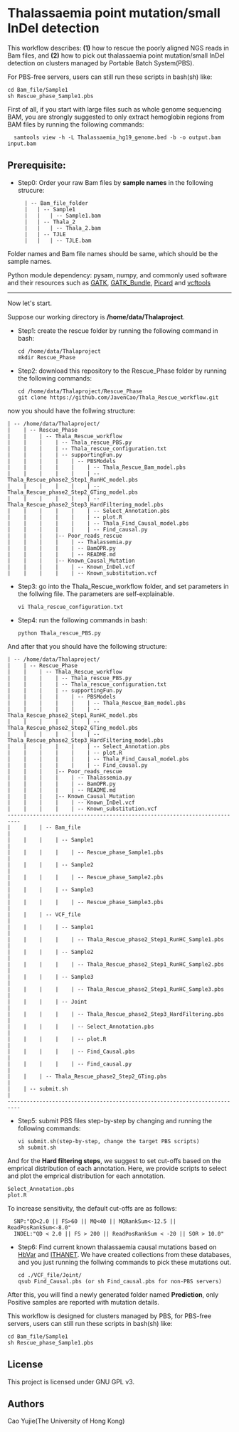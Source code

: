 # Thalassaemia point mutation/small InDel detection

This workflow describes: **(1)** how to rescue the poorly aligned NGS reads in Bam files, and **(2)** how to pick out thalassaemia point mutation/small InDel detection on clusters managed by Portable Batch System(PBS).

For PBS-free servers, users can still run these scripts in bash(sh) like:

    cd Bam_file/Sample1
    sh Rescue_phase_Sample1.pbs


First of all, if you start with large files such as whole genome sequencing BAM, you are strongly suggested to only extract hemoglobin regions from BAM files by running the following commands:

      samtools view -h -L Thalassaemia_hg19_genome.bed -b -o output.bam input.bam

## Prerequisite:

* Step0: Order your raw Bam files by **sample names** in the following strucure:

        | -- Bam_file_folder
        |   | -- Sample1
        |   |   | -- Sample1.bam
        |   | -- Thala_2
        |   |   | -- Thala_2.bam
        |   | -- TJLE
        |   |   | -- TJLE.bam

Folder names and Bam file names should be same, which should be the sample names.

Python module dependency: pysam, numpy, and commonly used software and their resources such as [GATK](https://software.broadinstitute.org/gatk/), [GATK_Bundle](https://software.broadinstitute.org/gatk/download/bundle), [Picard](https://broadinstitute.github.io/picard/) and [vcftools](https://vcftools.github.io/examples.html)
____________________________________________________________________________________________________________

Now let's start.

Suppose our working directory is **/home/data/Thalaproject**.

* Step1: create the rescue folder by running the following command in bash:

      cd /home/data/Thalaproject
      mkdir Rescue_Phase

* Step2: download this repository to the Rescue_Phase folder by running the following commands:

      cd /home/data/Thalaproject/Rescue_Phase
      git clone https://github.com/JavenCao/Thala_Rescue_workflow.git

now you should have the follwing structure:

    | -- /home/data/Thalaproject/
    |    | -- Rescue_Phase
    |    |    | -- Thala_Rescue_workflow
    |    |    |    | -- Thala_rescue_PBS.py
    |    |    |    | -- Thala_rescue_configuration.txt
    |    |    |    | -- supportingFun.py
    |    |    |    |    | -- PBSModels
    |    |    |    |    |    | -- Thala_Rescue_Bam_model.pbs
    |    |    |    |    |    | -- Thala_Rescue_phase2_Step1_RunHC_model.pbs
    |    |    |    |    |    | -- Thala_Rescue_phase2_Step2_GTing_model.pbs
    |    |    |    |    |    | -- Thala_Rescue_phase2_Step3_HardFiltering_model.pbs
    |    |    |    |    |    | -- Select_Annotation.pbs
    |    |    |    |    |    | -- plot.R    
    |    |    |    |    |    | -- Thala_Find_Causal_model.pbs
    |    |    |    |    |    | -- Find_causal.py
    |    |    |    |-- Poor_reads_rescue
    |    |    |    |    | -- Thalassemia.py
    |    |    |    |    | -- BamOPR.py
    |    |    |    |    | -- README.md
    |    |    |    |-- Known_Causal_Mutation
    |    |    |    |    | -- Known_InDel.vcf
    |    |    |    |    | -- Known_substitution.vcf

* Step3: go into the Thala_Rescue_workflow folder, and set parameters in the follwing file. The parameters are self-explainable.

      vi Thala_rescue_configuration.txt

* Step4: run the following commands in bash:

      python Thala_rescue_PBS.py

And after that you should have the following structure:

    | -- /home/data/Thalaproject/
    |    | -- Rescue_Phase
    |    |    | -- Thala_Rescue_workflow
    |    |    |    | -- Thala_rescue_PBS.py
    |    |    |    | -- Thala_rescue_configuration.txt
    |    |    |    | -- supportingFun.py
    |    |    |    |    | -- PBSModels
    |    |    |    |    |    | -- Thala_Rescue_Bam_model.pbs
    |    |    |    |    |    | -- Thala_Rescue_phase2_Step1_RunHC_model.pbs
    |    |    |    |    |    | -- Thala_Rescue_phase2_Step2_GTing_model.pbs
    |    |    |    |    |    | -- Thala_Rescue_phase2_Step3_HardFiltering_model.pbs
    |    |    |    |    |    | -- Select_Annotation.pbs
    |    |    |    |    |    | -- plot.R    
    |    |    |    |    |    | -- Thala_Find_Causal_model.pbs
    |    |    |    |    |    | -- Find_causal.py
    |    |    |    |-- Poor_reads_rescue
    |    |    |    |    | -- Thalassemia.py
    |    |    |    |    | -- BamOPR.py
    |    |    |    |    | -- README.md
    |    |    |    |-- Known_Causal_Mutation
    |    |    |    |    | -- Known_InDel.vcf
    |    |    |    |    | -- Known_substitution.vcf
    --------------------------------------------------------------------------
    |    |    | -- Bam_file                                                  |
    |    |    |    | -- Sample1                                              |
    |    |    |    |    | -- Rescue_phase_Sample1.pbs                        |
    |    |    |    | -- Sample2                                              |
    |    |    |    |    | -- Rescue_phase_Sample2.pbs                        |
    |    |    |    | -- Sample3                                              |
    |    |    |    |    | -- Rescue_phase_Sample3.pbs                        |
    |    |    | -- VCF_file                                                  |
    |    |    |    | -- Sample1                                              |
    |    |    |    |    | -- Thala_Rescue_phase2_Step1_RunHC_Sample1.pbs     |
    |    |    |    | -- Sample2                                              |
    |    |    |    |    | -- Thala_Rescue_phase2_Step1_RunHC_Sample2.pbs     |
    |    |    |    | -- Sample3                                              |
    |    |    |    |    | -- Thala_Rescue_phase2_Step1_RunHC_Sample3.pbs     |
    |    |    |    | -- Joint                                                |
    |    |    |    |    | -- Thala_Rescue_phase2_Step3_HardFiltering.pbs     |
    |    |    |    |    | -- Select_Annotation.pbs                           |
    |    |    |    |    | -- plot.R                                          |
    |    |    |    |    | -- Find_Causal.pbs                                 |
    |    |    |    |    | -- Find_causal.py                                  |
    |    |    | -- Thala_Rescue_phase2_Step2_GTing.pbs                       |
    |    | -- submit.sh                                                      |
    --------------------------------------------------------------------------
* Step5: submit PBS files step-by-step by changing and running the following commands:

      vi submit.sh(step-by-step, change the target PBS scripts)
      sh submit.sh

And for the **Hard filtering steps**, we suggest to set cut-offs based on the emprical distribution of each annotation.
Here, we provide scripts to select and plot the emprical distribution for each annotation.

    Select_Annotation.pbs
    plot.R

To increase sensitivity, the default cut-offs are as follows:

      SNP:"QD<2.0 || FS>60 || MQ<40 || MQRankSum<-12.5 || ReadPosRankSum<-8.0"
      INDEL:"QD < 2.0 || FS > 200 || ReadPosRankSum < -20 || SOR > 10.0"

* Step6: Find current known thalassaemia causal mutations based on [HbVar](http://globin.cse.psu.edu/hbvar/menu.html) and [ITHANET](https://www.ithanet.eu/). We have created collections from these databases, and you just running the follwing commands to pick these mutations out.

      cd ./VCF_file/Joint/
      qsub Find_Causal.pbs (or sh Find_causal.pbs for non-PBS servers)

After this, you will find a newly generated folder named **Prediction**, only Positive samples are reported with mutation details.

This workflow is designed for clusters managed by PBS, for PBS-free servers, users can still run these scripts in bash(sh) like:

    cd Bam_file/Sample1
    sh Rescue_phase_Sample1.pbs

## License

This project is licensed under GNU GPL v3.

## Authors

Cao Yujie(The University of Hong Kong)



